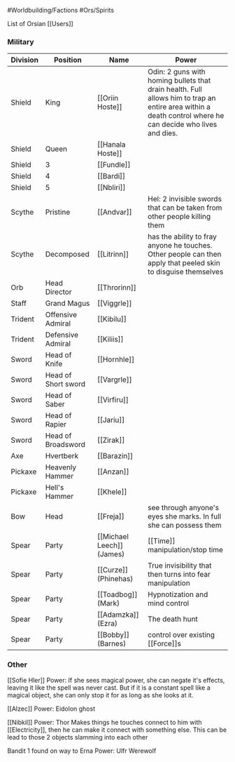 #Worldbuilding/Factions #Ors/Spirits 

List of Orsian [[Users]]

### Military

| Division | Position            | Name                      | Power                                                                                                                                                     |
| -------- | ------------------- | ------------------------- | --------------------------------------------------------------------------------------------------------------------------------------------------------- |
| Shield   | King                | [[Oriin Hoste]]           | Odin: 2 guns with homing bullets that drain health. Full allows him to trap an entire area within a death control where he can decide who lives and dies. |
| Shield   | Queen               | [[Hanala Hoste]]          |                                                                                                                                                           |
| Shield   | 3                   | [[Fundle]]                |                                                                                                                                                           |
| Shield   | 4                   | [[Bardi]]                 |                                                                                                                                                           |
| Shield   | 5                   | [[Nbliri]]                |                                                                                                                                                           |
| Scythe   | Pristine            | [[Andvar]]                | Hel: 2 invisible swords that can be taken from other people killing them                                                                                  |
| Scythe   | Decomposed          | [[Litrinn]]               | has the ability to fray anyone he touches. Other people can then apply that peeled skin to disguise themselves                                            |
| Orb      | Head Director       | [[Throrinn]]              |                                                                                                                                                           |
| Staff    | Grand Magus         | [[Viggrle]]               |                                                                                                                                                           |
| Trident  | Offensive Admiral   | [[Kibilu]]                |                                                                                                                                                           |
| Trident  | Defensive Admiral   | [[Kiliis]]                |                                                                                                                                                           |
| Sword    | Head of Knife       | [[Hornhle]]               |                                                                                                                                                           |
| Sword    | Head of Short sword | [[Vargrle]]               |                                                                                                                                                           |
| Sword    | Head of Saber       | [[Virfiru]]               |                                                                                                                                                           |
| Sword    | Head of Rapier      | [[Jariu]]                 |                                                                                                                                                           |
| Sword    | Head of Broadsword  | [[Zirak]]                 |                                                                                                                                                           |
| Axe      | Hvertberk           | [[Barazin]]               |                                                                                                                                                           |
| Pickaxe  | Heavenly Hammer     | [[Anzan]]                 |                                                                                                                                                           |
| Pickaxe  | Hell's Hammer       | [[Khele]]                 |                                                                                                                                                           |
| Bow      | Head                | [[Freja]]                 | see through anyone's eyes she marks. In full she can possess them                                                                                         |
| Spear    | Party               | [[Michael Leech]] (James) | [[Time]] manipulation/stop time                                                                                                                           |
| Spear    | Party               | [[Curze]] (Phinehas)      | True invisibility that then turns into fear manipulation                                                                                                  |
| Spear    | Party               | [[Toadbog]] (Mark)        | Hypnotization and mind control                                                                                                                            |
| Spear    | Party               | [[Adamzka]] (Ezra)        | The death hunt                                                                                                                                            |
| Spear    | Party               | [[Bobby]] (Barnes)        | control over existing [[Force]]s                                                                                                                          |
###  Other

[[Sofie Hler]]
Power: 
If she sees magical power, she can negate it's effects, leaving it like the spell was never cast. But if it is a constant spell like a magical object, she can only stop it for as long as she looks at it.

[[Alzec]]
Power: Eidolon
ghost

[[Nibkil]]
Power: Thor
Makes things he touches connect to him with [[Electricity]], then he can make it connect with something else. This can be lead to those 2 objects slamming into each other

Bandit 1 found on way to Erna 
Power: Ulfr 
Werewolf 
